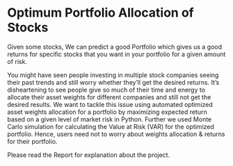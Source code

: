 # Optimum Portfolio Allocation of Stocks

Given some stocks, We can predict a good Portfolio which gives us a good returns for 
specific stocks that you want in your portfolio for a given amount of risk.

You might have seen people investing in multiple stock companies seeing their past trends and
still worry whether they’ll get the desired returns. It’s disheartening to see people give so much of
their time and energy to allocate their asset weights for different companies and still not get the
desired results.
We want to tackle this issue using automated optimized asset weights allocation for a portfolio by
maximizing expected return based on a given level of market risk in Python. Further we used
Monte Carlo simulation for calculating the Value at Risk (VAR) for the optimized portfolio. Hence,
users need not to worry about weights allocation & returns for their portfolio.

Please read the Report for explanation about the project.
